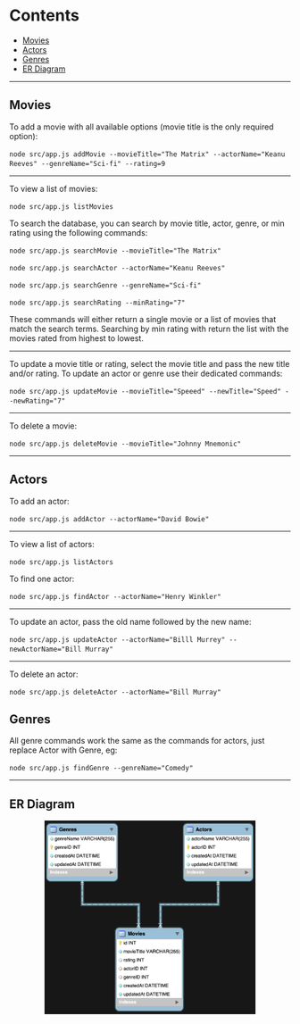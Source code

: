 # Contents

- [Movies](#Movies)
- [Actors](#Actors)
- [Genres](#Genres)
- [ER Diagram](#ER-Diagram)

---

## Movies

To add a movie with all available options (movie title is the only required option):

`node src/app.js addMovie --movieTitle="The Matrix" --actorName="Keanu Reeves" --genreName="Sci-fi" --rating=9`

---

To view a list of movies:

`node src/app.js listMovies`

To search the database, you can search by movie title, actor, genre, or min rating using the following commands:

`node src/app.js searchMovie --movieTitle="The Matrix"`

`node src/app.js searchActor --actorName="Keanu Reeves"`

`node src/app.js searchGenre --genreName="Sci-fi"`

`node src/app.js searchRating --minRating="7"`

These commands will either return a single movie or a list of movies that match the search terms. Searching by min rating with return the list with the movies rated from highest to lowest.

---

To update a movie title or rating, select the movie title and pass the new title and/or rating. To update an actor or genre use their dedicated commands:

`node src/app.js updateMovie --movieTitle="Speeed" --newTitle="Speed" --newRating="7"`

---

To delete a movie:

`node src/app.js deleteMovie --movieTitle="Johnny Mnemonic"`

---

## Actors

To add an actor:

`node src/app.js addActor --actorName="David Bowie"`

---

To view a list of actors:

`node src/app.js listActors`

To find one actor:

`node src/app.js findActor --actorName="Henry Winkler"`

---

To update an actor, pass the old name followed by the new name:

`node src/app.js updateActor --actorName="Billl Murrey" --newActorName="Bill Murray"`

---

To delete an actor:

`node src/app.js deleteActor --actorName="Bill Murray"`

## Genres

All genre commands work the same as the commands for actors, just replace Actor with Genre, eg:

`node src/app.js findGenre --genreName="Comedy"`

---

## ER Diagram

<p align="center">
	<img alt="DB ER Diagram" src="Movies-DB-ER-Diagram.png" width="75%">
</p>
